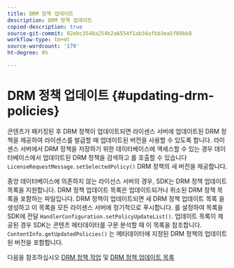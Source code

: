 ```yaml
---
title: DRM 정책 업데이트
description: DRM 정책 업데이트
copied-description: true
source-git-commit: 02ebc3548a254b2a6554f1ab34afbb3ea5f09bb8
workflow-type: tm+mt
source-wordcount: '179'
ht-degree: 0%

---
```


# DRM 정책 업데이트 {#updating-drm-policies}

콘텐츠가 패키징된 후 DRM 정책이 업데이트되면 라이센스 서버에 업데이트된 DRM 정책을 제공하여 라이센스를 발급할 때 업데이트된 버전을 사용할 수 있도록 합니다. 라이센스 서버에서 DRM 정책을 저장하기 위한 데이터베이스에 액세스할 수 있는 경우 데이터베이스에서 업데이트된 DRM 정책을 검색하고 를 호출할 수 있습니다 `LicenseRequestMessage.setSelectedPolicy()` DRM 정책의 새 버전을 제공합니다.

중앙 데이터베이스에 의존하지 않는 라이선스 서버의 경우, SDK는 DRM 정책 업데이트 목록을 지원합니다. DRM 정책 업데이트 목록은 업데이트되거나 취소된 DRM 정책 목록을 포함하는 파일입니다. DRM 정책이 업데이트되면 새 DRM 정책 업데이트 목록 을 생성하고 이 목록을 모든 라이센스 서버에 정기적으로 푸시합니다. 를 설정하여 목록을 SDK에 전달 `HandlerConfiguration.setPolicyUpdateList()`. 업데이트 목록이 제공된 경우 SDK는 콘텐츠 메타데이터를 구문 분석할 때 이 목록을 참조합니다. `ContentInfo.getUpdatedPolicies()` 는 메타데이터에 지정된 DRM 정책의 업데이트된 버전을 포함합니다.

다음을 참조하십시오 [DRM 정책 작업](../../../protecting-content/working-policies-overview/working-with-policies.md) 및 [DRM 정책 업데이트 목록](../../../protecting-content/working-policies-overview/policy-update-lists/working-with-policy-update-lists.md)
